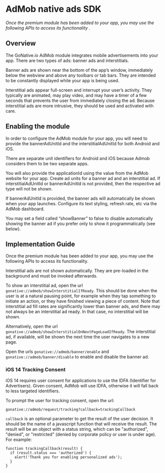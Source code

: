 # AdMob native ads SDK

_Once the premium module has been added to your app, you may use the following APIs to access its functionality._

## Overview

The GoNative.io AdMob module integrates mobile advertisements into your app. There are two types of ads: banner ads and interstitials.

Banner ads are shown near the bottom of the app’s window, immediately below the webview and above any toolbars or tab bars. They are intended to be constantly displayed while your app is being used.

Interstitial ads appear full-screen and interrupt your user’s activity. They typically are animated, may play video, and may have a timer of a few seconds that prevents the user from immediately closing the ad. Because interstitial ads are more intrusive, they should be used and activated with care.

## Enabling the module

In order to configure the AdMob module for your app, you will need to provide the bannerAdUnitId and the interstitialAdUnitId for both Android and iOS. 

There are separate unit identifiers for Android and iOS because Admob considers them to be two separate apps.

You will also provide the applicationId using the value from the AdMob website for your app. Create ad units for a banner ad and an interstitial ad. If interstitialAdUnitId or bannerAdUnitId is not provided, then the respective ad type will not be shown.

If bannerAdUnitId is provided, the banner ads will automatically be shown when your app launches. Configure its text styling, refresh rate, etc via the AdMob dashboard.

You may set a field called “showBanner” to false to disable automatically showing the banner ad if you prefer only to show it programmatically \(see below\).

## Implementation Guide

Once the premium module has been added to your app, you may use the following APIs to access its functionality.

Interstitial ads are not shown automatically. They are pre-loaded in the background and must be invoked afterwards.

To show an interstitial ad, open the url `gonative://admob/showInterstitialIfReady`. This should be done when the user is at a natural pausing point, for example when they tap something to initiate an action, or they have finished viewing a piece of content. Note that interstitial ad fill rates are significantly lower than banner ads, and there may not always be an interstitial ad ready. In that case, no interstitial will be shown.

Alternatively, open the url `gonative://admob/showInterstitialOnNextPageLoadIfReady`. The interstitial ad, if available, will be shown the next time the user navigates to a new page.

Open the urls `gonative://admob/banner/enable` and `gonative://admob/banner/disable` to enable and disable the banner ad.

### iOS 14 Tracking Consent

iOS 14 requires user consent for applications to use the IDFA \(Identifier for Advertisers\). Given consent, AdMob will use IDFA, otherwise it will fall back to less targeted identifiers.

To prompt the user for tracking consent, open the url:

`gonative://admob/request/tracking?callback=trackingCallback`

`callback` is an optional parameter to get the result of the user decision. It should be the name of a javascript function that will receive the result. The result will be an object with a status string, which can be "authorized", "denied", or "restricted" \(denied by corporate policy or user is under age\). For example:

```text
function trackingCallback(result) {
  if (result.status === 'authorized') {
    alert('Thank you for enabling personalized ads');
  }
}
```



